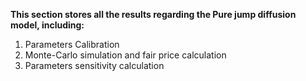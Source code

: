 **This section stores all the results regarding the Pure jump diffusion model, including:**

1. Parameters Calibration
2. Monte-Carlo simulation and fair price calculation
3. Parameters sensitivity calculation

